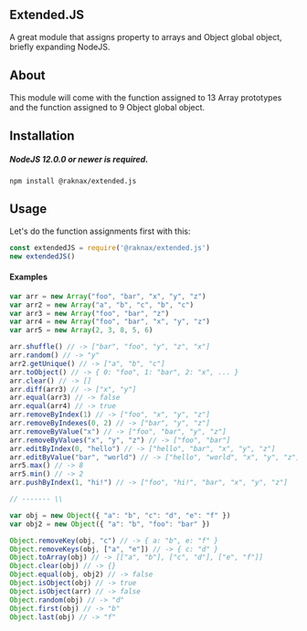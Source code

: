 ## Extended.JS
A great module that assigns property to arrays and Object global object, briefly expanding NodeJS.
## About
This module will come with the function assigned to 13 Array prototypes and the function assigned to 9 Object global object.
## Installation
##### NodeJS 12.0.0 or newer is required.
`npm install @raknax/extended.js`
## Usage
Let's do the function assignments first with this:
```js
const extendedJS = require('@raknax/extended.js')
new extendedJS()
```
#### Examples
```js
var arr = new Array("foo", "bar", "x", "y", "z")
var arr2 = new Array("a", "b", "c", "b", "c")
var arr3 = new Array("foo", "bar", "z")
var arr4 = new Array("foo", "bar", "x", "y", "z")
var arr5 = new Array(2, 3, 8, 5, 6)

arr.shuffle() // -> ["bar", "foo", "y", "z", "x"]
arr.random() // -> "y"
arr2.getUnique() // -> ["a", "b", "c"]
arr.toObject() // -> { 0: "foo", 1: "bar", 2: "x", ... }
arr.clear() // -> []
arr.diff(arr3) // -> ["x", "y"]
arr.equal(arr3) // -> false
arr.equal(arr4) // -> true
arr.removeByIndex(1) // -> ["foo", "x", "y", "z"]
arr.removeByIndexes(0, 2) // -> ["bar", "y", "z"]
arr.removeByValue("x") // -> ["foo", "bar", "y", "z"]
arr.removeByValues("x", "y", "z") // -> ["foo", "bar"]
arr.editByIndex(0, "hello") // -> ["hello", "bar", "x", "y", "z"]
arr.editByValue("bar", "world") // -> ["hello", "world", "x", "y", "z"]
arr5.max() // -> 8
arr5.min() // -> 2
arr.pushByIndex(1, "hi!") // -> ["foo", "hi!", "bar", "x", "y", "z"]

// ------- \\

var obj = new Object({ "a": "b", "c": "d", "e": "f" })
var obj2 = new Object({ "a": "b", "foo": "bar" })

Object.removeKey(obj, "c") // -> { a: "b", e: "f" }
Object.removeKeys(obj, ["a", "e"]) // -> { c: "d" }
Object.toArray(obj) // -> [["a", "b"], ["c", "d"], ["e", "f"]]
Object.clear(obj) // -> {}
Object.equal(obj, obj2) // -> false
Object.isObject(obj) // -> true
Object.isObject(arr) // -> false
Object.random(obj) // -> "d"
Object.first(obj) // -> "b"
Object.last(obj) // -> "f"
```

